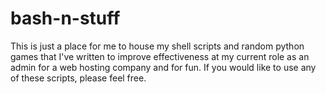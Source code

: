 # bash-n-stuff

This is just a place for me to house my shell scripts and random python games that I've written to improve effectiveness at my current role as an admin for a web hosting company and for fun. If you would like to use any of these scripts, please feel free.
